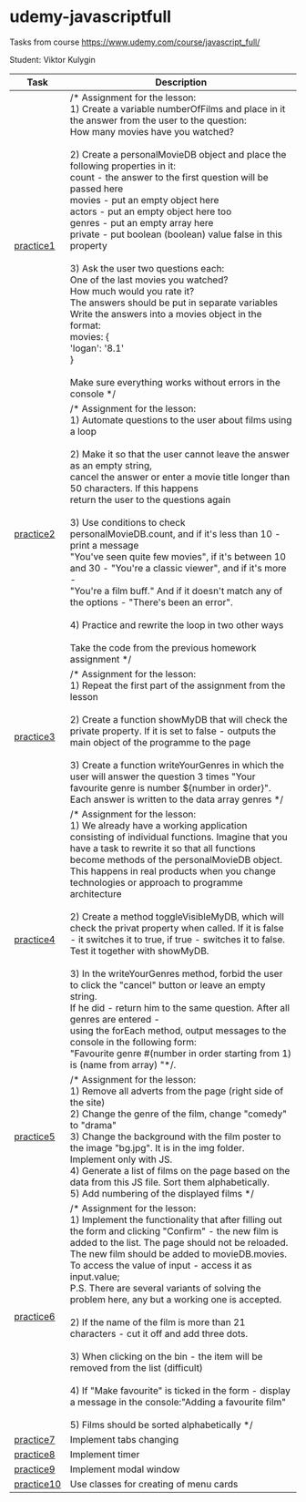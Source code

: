 # udemy-javascriptfull
Tasks from course https://www.udemy.com/course/javascript_full/

Student: Viktor Kulygin

| Task                                                                                  | Description                                                                                                                                                                                                                                                                                                                                                                                                                                                                                                                                                                                                                                                                                                                                                                                                                                                                                              |
|---------------------------------------------------------------------------------------|----------------------------------------------------------------------------------------------------------------------------------------------------------------------------------------------------------------------------------------------------------------------------------------------------------------------------------------------------------------------------------------------------------------------------------------------------------------------------------------------------------------------------------------------------------------------------------------------------------------------------------------------------------------------------------------------------------------------------------------------------------------------------------------------------------------------------------------------------------------------------------------------------------|
| [practice1](https://github.com/astonone/udemy-javascriptfull/tree/master/practice1)   | /* Assignment for the lesson:<br>1) Create a variable numberOfFilms and place in it the answer from the user to the question:<br>How many movies have you watched?<br><br>2) Create a personalMovieDB object and place the following properties in it:<br>count - the answer to the first question will be passed here<br>movies - put an empty object here<br>actors - put an empty object here too<br>genres - put an empty array here<br>private - put boolean (boolean) value false in this property<br><br>3) Ask the user two questions each:<br>One of the last movies you watched?<br>How much would you rate it?<br>  The answers should be put in separate variables<br>  Write the answers into a movies object in the format:<br>  movies: {<br>  'logan': '8.1'<br> }<br><br>Make sure everything works without errors in the console */                                                    |
| [practice2](https://github.com/astonone/udemy-javascriptfull/tree/master/practice2)   | /* Assignment for the lesson:<br>1) Automate questions to the user about films using a loop<br><br>2) Make it so that the user cannot leave the answer as an empty string,<br>cancel the answer or enter a movie title longer than 50 characters. If this happens<br>return the user to the questions again<br><br>3) Use conditions to check personalMovieDB.count, and if it's less than 10 - print a message<br>"You've seen quite few movies", if it's between 10 and 30 - "You're a classic viewer", and if it's more -<br>"You're a film buff." And if it doesn't match any of the options - "There's been an error".<br><br>4) Practice and rewrite the loop in two other ways<br><br>Take the code from the previous homework assignment */                                                                                                                                                      |
| [practice3](https://github.com/astonone/udemy-javascriptfull/tree/master/practice3)   | /* Assignment for the lesson:<br>1) Repeat the first part of the assignment from the lesson<br><br>2) Create a function showMyDB that will check the private property. If it is set to false - outputs the main object of the programme to the page<br><br>3) Create a function writeYourGenres in which the user will answer the question 3 times "Your favourite genre is number ${number in order}". Each answer is written to the data array genres */                                                                                                                                                                                                                                                                                                                                                                                                                                               |
| [practice4](https://github.com/astonone/udemy-javascriptfull/tree/master/practice4)   | /* Assignment for the lesson:<br>1) We already have a working application consisting of individual functions. Imagine that you have a task to rewrite it so that all functions become methods of the personalMovieDB object. This happens in real products when you change technologies or approach to programme architecture<br><br>2) Create a method toggleVisibleMyDB, which will check the privat property when called. If it is false - it switches it to true, if true - switches it to false. Test it together with showMyDB.<br><br>3) In the writeYourGenres method, forbid the user to click the "cancel" button or leave an empty string.<br>If he did - return him to the same question. After all genres are entered -<br>using the forEach method, output messages to the console in the following form:<br>"Favourite genre #(number in order starting from 1) is (name from array) "*/. |
| [practice5](https://github.com/astonone/udemy-javascriptfull/tree/master/practice5)   | /* Assignment for the lesson:<br>1) Remove all adverts from the page (right side of the site)<br>2) Change the genre of the film, change "comedy" to "drama"<br>3) Change the background with the film poster to the image "bg.jpg". It is in the img folder. Implement only with JS.<br>4) Generate a list of films on the page based on the data from this JS file. Sort them alphabetically.<br>5) Add numbering of the displayed films */                                                                                                                                                                                                                                                                                                                                                                                                                                                            |
| [practice6](https://github.com/astonone/udemy-javascriptfull/tree/master/practice6)   | /* Assignment for the lesson:<br>1) Implement the functionality that after filling out the form and clicking "Confirm" - the new film is added to the list. The page should not be reloaded.<br>The new film should be added to movieDB.movies.<br>To access the value of input - access it as input.value;<br>P.S. There are several variants of solving the problem here, any but a working one is accepted.<br><br>2) If the name of the film is more than 21 characters - cut it off and add three dots.<br><br>3) When clicking on the bin - the item will be removed from the list (difficult)<br><br>4) If "Make favourite" is ticked in the form - display a message in the console:"Adding a favourite film"<br><br>5) Films should be sorted alphabetically */                                                                                                                                 |
| [practice7](https://github.com/astonone/udemy-javascriptfull/tree/master/practice7)   | Implement tabs changing                                                                                                                                                                                                                                                                                                                                                                                                                                                                                                                                                                                                                                                                                                                                                                                                                                                                                  |
| [practice8](https://github.com/astonone/udemy-javascriptfull/tree/master/practice8)   | Implement timer                                                                                                                                                                                                                                                                                                                                                                                                                                                                                                                                                                                                                                                                                                                                                                                                                                                                                          |
| [practice9](https://github.com/astonone/udemy-javascriptfull/tree/master/practice9)   | Implement modal window                                                                                                                                                                                                                                                                                                                                                                                                                                                                                                                                                                                                                                                                                                                                                                                                                                                                                   |
| [practice10](https://github.com/astonone/udemy-javascriptfull/tree/master/practice10) | Use classes for creating of menu cards                                                                                                                                                                                                                                                                                                                                                                                                                                                                                                                                                                                                                                                                                                                                                                                                                                                                   |

